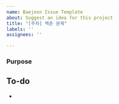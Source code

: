```yaml
---
name: Baejoon Issue Template
about: Suggest an idea for this project
title: "[주차] 백준 문제"
labels: ''
assignees: ''

---
```


### Purpose
> 

## To-do
-
